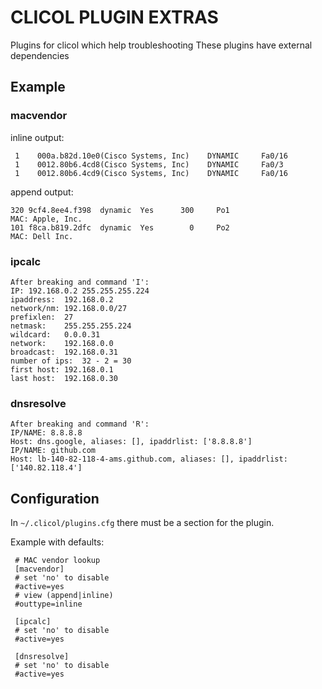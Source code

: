 CLICOL PLUGIN EXTRAS
====================
Plugins for clicol which help troubleshooting
These plugins have external dependencies

## Example

### macvendor

inline output:

     1    000a.b82d.10e0(Cisco Systems, Inc)    DYNAMIC     Fa0/16
     1    0012.80b6.4cd8(Cisco Systems, Inc)    DYNAMIC     Fa0/3
     1    0012.80b6.4cd9(Cisco Systems, Inc)    DYNAMIC     Fa0/16

append output:

    320 9cf4.8ee4.f398  dynamic  Yes      300     Po1                             MAC: Apple, Inc.
    101 f8ca.b819.2dfc  dynamic  Yes        0     Po2                             MAC: Dell Inc.

### ipcalc
    After breaking and command 'I':
    IP: 192.168.0.2 255.255.255.224
    ipaddress:	192.168.0.2
    network/nm:	192.168.0.0/27
    prefixlen:	27
    netmask:	255.255.255.224
    wildcard:	0.0.0.31
    network:	192.168.0.0
    broadcast:	192.168.0.31
    number of ips:	32 - 2 = 30
    first host:	192.168.0.1
    last host:	192.168.0.30

### dnsresolve
    After breaking and command 'R':
    IP/NAME: 8.8.8.8
    Host: dns.google, aliases: [], ipaddrlist: ['8.8.8.8']
    IP/NAME: github.com
    Host: lb-140-82-118-4-ams.github.com, aliases: [], ipaddrlist: ['140.82.118.4']

## Configuration

In `~/.clicol/plugins.cfg` there must be a section for the plugin.

Example with defaults:

     # MAC vendor lookup
     [macvendor]
     # set 'no' to disable
     #active=yes
     # view (append|inline)
     #outtype=inline
     
     [ipcalc]
     # set 'no' to disable
     #active=yes

     [dnsresolve]
     # set 'no' to disable
     #active=yes

